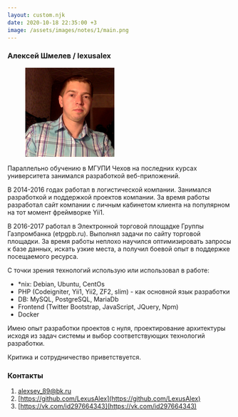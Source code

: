 ```yaml
---
layout: custom.njk
date: 2020-10-18 22:35:00 +3
image: /assets/images/notes/1/main.png
---
```


### Алексей Шмелев / lexusalex

<figure style="border: none">
     <img width="200px" height="200px" src="/assets/images/static/720.png" alt="Алексей Шмелев"  data-action="zoom">
</figure>


Параллельно обучению в МГУПИ Чехов на последних курсах университета занимался разработкой веб-приложений.

В 2014-2016 годах работал в логистической компании. Занимался разработкой и поддержкой проектов компании.
За время работы разработал сайт компании с личным кабинетом клиента на популярном на тот момент фреймворке Yii1.

В 2016-2017 работал в Электронной торговой площадке Группы Газпромбанка (etpgpb.ru). Выполнял задачи по сайту торговой площадки.
За время работы неплохо научился оптимизировать запросы к базе данных, искать узкие места, а получил боевой опыт в поддержке посещаемого ресурса.

С точки зрения технологий использую или использовал в работе:
- *nix: Debian, Ubuntu, CentOs
- PHP (Codeigniter, Yii1, Yii2, ZF2, slim) - как основной язык разработки
- DB: MySQL, PostgreSQL, MariaDb
- Frontend (Twitter Bootstrap, JavaScript, JQuery, Npm)
- Docker

Имею опыт разработки проектов с нуля, проектирование архитектуры исходя из задач системы и выбор соответствующих технологий разработки.

Критика и сотрудничество приветствуется.

### Контакты

1. [alexsey_89@bk.ru](email:alexsey_89@bk.ru)
2. [https://github.com/LexusAlex](https://github.com/LexusAlex)
3. [https://vk.com/id297664343](https://vk.com/id297664343)